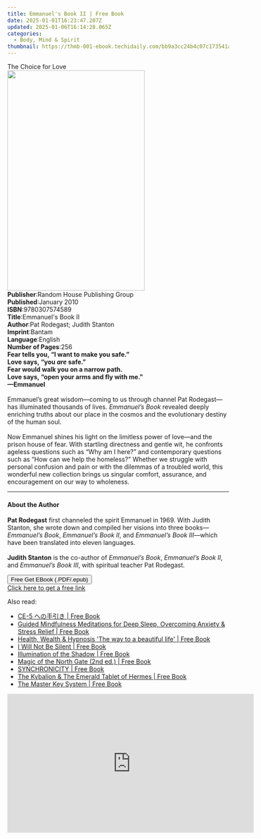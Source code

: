 ```yaml
---
title: Emmanuel's Book II | Free Book
date: 2025-01-01T16:23:47.207Z
updated: 2025-01-06T16:14:28.065Z
categories:
  - Body, Mind & Spirit
thumbnail: https://thmb-001-ebook.techidaily.com/bb9a3cc24b4c07c173541a0fe610a2b4e1d66ea6f2219e1c3ca7a218b338de8a.jpg
---
```

<main id="book-container">
  <div class="flex flex-col">
    <div class="book-brief flex-1 py-6 px-4 sm:p-6 md:py-10 md:px-8">
      <!-- brief-->
      <div class="book-brief-main">The Choice for Love</div>
    </div>
    <div
      class="book-meta-info flex-1 grid gap-4 col-start-1 col-end-3 row-start-1 sm:mb-6 sm:grid-cols-4 lg:gap-6 lg:col-start-2 lg:row-end-6 lg:row-span-6 lg:mb-0"
    >
      <div
        class="book-meta-info-left place-content-center mt-4 p-4 text-sm leading-6 col-start-2 col-span-2 dark:text-slate-400"
      >
        <img
          class="w-full h-500 object-cover rounded-lg sm:h-255 sm:col-span-2 lg:col-span-full"
          src="https://img-001-ebook.techidaily.com/3cd2b697de87cefa0b678c56d5e50e3d8f3ee83d5a045799ebbe6950419180a4.jpg"
          alt=""
          width="312"
          height="500"
        />
      </div>
      <div
        class="book-meta-info-right mt-2 col-start-1 row-start-2 col-span-3 self-center"
      >
        <!-- meta data  -->
        <div class="flex flex-col px-4 md:px-8">
          <div class="flex-1">
            <strong>Publisher</strong>:<span class="px-2"
              >Random House Publishing Group</span
            >
          </div>
          <div class="flex-1">
            <strong>Published</strong>:<span class="px-2">January 2010</span>
          </div>
          <div class="flex-1">
            <strong>ISBN</strong>:<span class="px-2">9780307574589</span>
          </div>
          <div class="flex-1">
            <strong>Title</strong>:<span class="px-2"
              >Emmanuel&#39;s Book II</span
            >
          </div>
          <div class="flex-1">
            <strong>Author</strong>:<span class="px-2"
              >Pat Rodegast; Judith Stanton</span
            >
          </div>
          <div class="flex-1">
            <strong>Imprint</strong>:<span class="px-2">Bantam</span>
          </div>
          <div class="flex-1">
            <strong>Language</strong>:<span class="px-2">English</span>
          </div>
          <div class="flex-1">
            <strong>Number of Pages</strong>:<span class="px-2">256</span>
          </div>
        </div>
      </div>
    </div>
    <div class="book-description flex-1 py-6 px-4 sm:p-6 md:py-10 md:px-8">
      <div class="book-description-main">
        <div accordion-content="" id="description">
          <b>Fear tells you,&nbsp;“I want to make you safe.”</b><br /><b
            >Love says,&nbsp;“you <i>are</i>&nbsp;safe.”</b
          ><br /><b>Fear would walk you on a narrow path.</b><br /><b
            >Love says,&nbsp;“open your arms and fly with me.”</b
          ><br /><b>—Emmanuel</b><br /><br />Emmanuel’s great wisdom—coming to
          us through channel Pat Rodegast—has illuminated thousands of lives.
          <i>Emmanuel’s Book </i>revealed deeply enriching truths about our
          place in the cosmos and the evolutionary destiny of the human soul.<br /><br />Now
          Emmanuel shines his light on the limitless power of love—and the
          prison house of fear. With startling directness and gentle wit, he
          confronts ageless questions such as&nbsp;“Why am I here?” and
          contemporary questions such as “How can we help the homeless?” Whether
          we struggle with personal confusion and pain or with the dilemmas of a
          troubled world, this wonderful new collection brings us singular
          comfort, assurance, and encouragement on our way to wholeness.
        </div>
        <div class="accordion-fader"></div>
      </div>
    </div>
    <div class="book-excerpts flex-1 py-6 px-4 sm:p-6 md:py-10 md:px-8">
      <!-- excerpts-->
      <div class="book-excerpts-main">
        <hr />
        <h4 class="placeholder placeholder-heading">
          <span>About the Author</span>
        </h4>
        <p>
          <b>Pat Rodegast</b>&nbsp;first channeled the spirit Emmanuel in 1969.
          With Judith Stanton, she wrote down and compiled her visions into
          three books—<i>Emmanuel’s Book</i>,&nbsp;<i>Emmanuel’s Book II</i>,
          and&nbsp;<i>Emmanuel’s Book III</i>—which have been translated into
          eleven languages.&nbsp;<br /><br /><b>Judith Stanton</b>&nbsp;is the
          co-author of&nbsp;<i>Emmanuel’s Book</i>,&nbsp;<i
            >Emmanuel’s Book II</i
          >, and&nbsp;<i>Emmanuel’s Book III</i>, with spiritual teacher Pat
          Rodegast.
        </p>
      </div>
    </div>
    <div
      class="book-about-author flex-1 py-6 px-4 sm:p-6 md:py-10 md:px-8"
    ></div>
    <div class="book-free-get flex-1 py-6 px-4 sm:p-6 md:py-10 md:px-8">
      <button
        id="btn-free-get"
        class="bg-blue-500 hover:bg-blue-700 text-white font-bold py-2 px-4 rounded"
      >
        Free Get EBook (.PDF/.epub)
      </button>
      <div id="countdown-display" class="px-2 text-lg mt-2"></div>
      <a
        id="free-link"
        class="hidden bg-blue-500 hover:bg-blue-700 text-white font-bold py-2 px-4 rounded"
        href="https://www.ebooks.com/en-us/book/466033/emmanuel-s-book-ii/pat-rodegast/"
        target="_blank"
        >Click here to get a free link</a
      >
    </div>
    <script>
      let countdownTime = 0;
      let countdownInterval = null;
      document
        .getElementById('btn-free-get')
        .addEventListener('click', startCountdown);
      function startCountdown() {
        countdownTime = new Date().getTime() + 60000 * 3;
        countdownInterval = setInterval(updateCountdown, 1000);
        document.getElementById('btn-free-get').disabled = true;
        document
          .getElementById('btn-free-get')
          .classList.add('bg-gray-500', 'cursor-not-allowed');
      }
      function updateCountdown() {
        let currentTime = new Date().getTime();
        let timeLeft = countdownTime - currentTime;
        let secondsLeft = Math.floor(timeLeft / 1000);
        document.getElementById('countdown-display').innerHTML =
          `Remaining time: ${secondsLeft} seconds.`;
        if (secondsLeft <= 0) {
          clearInterval(countdownInterval);
          document.getElementById('btn-free-get').classList.add('hidden');
          document.getElementById('free-link').classList.remove('hidden');
          document.getElementById('countdown-display').innerHTML = '';
        }
      }
    </script>
  </div>
</main>

<ins class="adsbygoogle"
      style="display:block"
      data-ad-client="ca-pub-7571918770474297"
      data-ad-slot="8358498916"
      data-ad-format="auto"
      data-full-width-responsive="true"></ins>
    

<span class="atpl-alsoreadstyle">Also read:</span>
<div><ul>
<li><a href="https://novels-ebooks.techidaily.com/210055390-9781999425555-ce-5/"><u>CE-5 への手引き | Free Book</u></a></li>
<li><a href="https://novels-ebooks.techidaily.com/210055275-9781989838341-guided-mindfulness-meditations-for-deep-sleep-overcoming-anxiety-stress-relief/"><u>Guided Mindfulness Meditations for Deep Sleep, Overcoming Anxiety & Stress Relief | Free Book</u></a></li>
<li><a href="https://novels-ebooks.techidaily.com/210055433-9781913479244-health-wealth-hypnosis-the-way-to-a-beautiful-life/"><u>Health, Wealth & Hypnosis 'The way to a beautiful life' | Free Book</u></a></li>
<li><a href="https://novels-ebooks.techidaily.com/210055112-9781952244933-i-will-not-be-silent/"><u>I Will Not Be Silent | Free Book</u></a></li>
<li><a href="https://novels-ebooks.techidaily.com/210055319-9781838008116-illumination-of-the-shadow/"><u>Illumination of the Shadow | Free Book</u></a></li>
<li><a href="https://novels-ebooks.techidaily.com/210055162-9781911134473-magic-of-the-north-gate-2nd-ed/"><u>Magic of the North Gate (2nd ed.) | Free Book</u></a></li>
<li><a href="https://novels-ebooks.techidaily.com/210055325-9781945252723-synchronicity/"><u>SYNCHRONICITY | Free Book</u></a></li>
<li><a href="https://novels-ebooks.techidaily.com/210055231-9781946774859-the-kybalion-the-emerald-tablet-of-hermes/"><u>The Kybalion & The Emerald Tablet of Hermes | Free Book</u></a></li>
<li><a href="https://novels-ebooks.techidaily.com/210055420-9789389716382-the-master-key-system/"><u>The Master Key System | Free Book</u></a></li>
</ul></div>

<!-- affiliate ads begin -->
<iframe width="560" height="315" src="https://www.youtube.com/embed/-G7cU8dYvuI?si=JaKqRcW6qq9CDvty" title="YouTube video player" frameborder="0" allow="accelerometer; autoplay; clipboard-write; encrypted-media; gyroscope; picture-in-picture; web-share" referrerpolicy="strict-origin-when-cross-origin" allowfullscreen></iframe>
<!-- affiliate ads end -->

